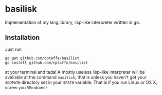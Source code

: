 basilisk
========

Implementation of my lang library, lisp-like interpreter written in go.

## Installation
Just run
```sh
go get github.com/cptaffe/basilist
go install github.com/cptaffe/basilist
```
at your terminal and tada! A mostly useless lisp-like interpreter will be avaliable at the command `basilisk`, that is unless you haven't got your `$GOPATH` directory set in your `$PATH` variable. That is if you run Linux or OS X, screw you Windows!
